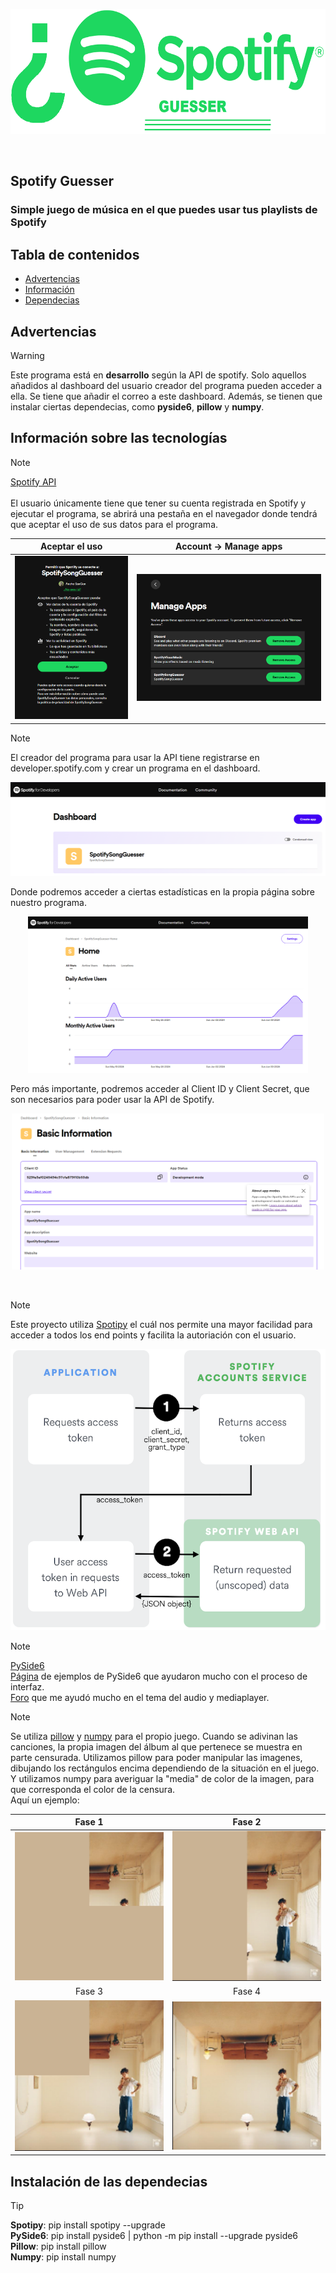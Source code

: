 <p align="center">
  <img height="200" src="https://github.com/AncheJeez/SpotifySongGuesser/blob/main/assets/SpotifyGuesser_logo_transp.png">
  <br/>
</p>
<br/>

## Spotify Guesser
### Simple juego de música en el que puedes usar tus playlists de Spotify

## Tabla de contenidos
- [Advertencias](#adevertencias)
- [Información](#información-sobre-las-tecnologías)
- [Dependecias](#instalación-de-las-dependecias)

## Advertencias
> [!Warning]
> Este programa está en <b>desarrollo</b> según la API de spotify. Solo aquellos añadidos al dashboard del usuario creador del 
> programa pueden acceder a ella. Se tiene que añadir el correo a este dashboard.
> Además, se tienen que instalar ciertas dependecias, como <b>pyside6</b>, <b>pillow</b> y <b>numpy</b>.

## Información sobre las tecnologías
> [!Note]
> [Spotify API](https://developer.spotify.com/documentation/web-api)<br/><br/>
> El usuario únicamente tiene que tener su cuenta registrada en Spotify y ejecutar el programa, se abrirá una pestaña en el navegador
> donde tendrá que aceptar el uso de sus datos para el programa.
>
Aceptar el uso              |  Account -> Manage apps
:-------------------------:|:-------------------------:
![](https://github.com/AncheJeez/SpotifySongGuesser/blob/main/assets/accept_spotify.png)  |  ![](https://github.com/AncheJeez/SpotifySongGuesser/blob/main/assets/manage_access.png)
> [!Note]
> El creador del programa para usar la API tiene registrarse en developer.spotify.com y crear un programa en el dashboard.
> <p align="center">
>  <img height="150" src="https://github.com/AncheJeez/SpotifySongGuesser/blob/main/assets/dash_board_start.png">
>  <br/>
> </p>
> Donde podremos acceder a ciertas estadísticas en la propia página sobre nuestro programa.
> <p align="center">
>  <img height="250" src="https://github.com/AncheJeez/SpotifySongGuesser/blob/main/assets/dash_board_stats.png">
>  <br/>
> </p>
> Pero más importante, podremos acceder al Client ID y Client Secret, que son necesarios para poder usar la API de Spotify.
> <p align="center">
>  <img height="250" src="https://github.com/AncheJeez/SpotifySongGuesser/blob/main/assets/dashboard_basic_info.png">
>  <br/>
> </p>
> <br/>

>[!Note]
> Este proyecto utiliza [Spotipy](https://spotipy.readthedocs.io/en/2.24.0/) el cuál nos permite una mayor facilidad para acceder 
> a todos los end points y facilita la autoriación con el usuario.
> <p align="center">
>  <img height="450" src="https://github.com/AncheJeez/SpotifySongGuesser/blob/main/assets/auth-client-credentials.png">
>  <br/>
> </p>

> [!Note]
> [PySide6](https://doc.qt.io/qtforpython-6/PySide6/QtWidgets/index.html)<br/>
> [Página](https://doc.qt.io/qtforpython-6.6/examples/index.html) de ejemplos de PySide6 que ayudaron mucho con el proceso de interfaz.<br/>
> [Foro](https://forum.qt.io/topic/147961/how-to-play-sounds-using-qmediaplayer/16) que me ayudó mucho en el tema del audio y mediaplayer.

>[!Note]
> Se utiliza [pillow](https://python-pillow.org) y [numpy](https://numpy.org) para el propio juego.
> Cuando se adivinan las canciones, la propia imagen del álbum al que pertenece se muestra en parte censurada.
> Utilizamos pillow para poder manipular las imagenes, dibujando los rectángulos encima dependiendo de la situación en el juego.<br/>
> Y utilizamos numpy para averiguar la "media" de color de la imagen, para que corresponda el color de la censura.<br/>
> Aquí un ejemplo:
>
Fase 1                     |  Fase 2
:-------------------------:|:-------------------------:
![](https://github.com/AncheJeez/SpotifySongGuesser/blob/main/assets/fase1.png)  |  ![](https://github.com/AncheJeez/SpotifySongGuesser/blob/main/assets/fase2.png)
Fase 3                     |  Fase 4
![](https://github.com/AncheJeez/SpotifySongGuesser/blob/main/assets/fase3.png)  |  ![](https://github.com/AncheJeez/SpotifySongGuesser/blob/main/assets/fase4.png)

## Instalación de las dependecias
> [!Tip]
> <b>Spotipy</b>: pip install spotipy --upgrade <br/>
> <b>PySide6</b>: pip install pyside6 | python -m pip install --upgrade pyside6 <br/>
> <b>Pillow</b>: pip install pillow <br/>
> <b>Numpy</b>: pip install numpy <br/>

